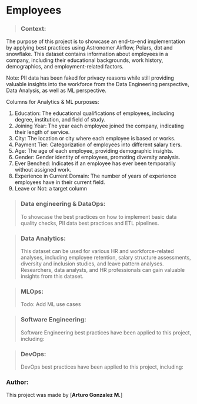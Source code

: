 # Employees #

> ### Context:
The purpose of this project is to showcase an end-to-end implementation by applying best practices using Astronomer Airflow, Polars, dbt and snowflake.
This dataset contains information about employees in a company, including their educational backgrounds, work history, demographics, and employment-related factors. 

Note: PII data has been faked for privacy reasons while still providing valuable insights into the workforce from the Data Engineering perspective, Data Analysis, as well as ML perspective.

Columns for Analytics & ML purposes:

1. Education: The educational qualifications of employees, including degree, institution, and field of study.
2. Joining Year: The year each employee joined the company, indicating their length of service.
3. City: The location or city where each employee is based or works.
4. Payment Tier: Categorization of employees into different salary tiers.
5. Age: The age of each employee, providing demographic insights.
6. Gender: Gender identity of employees, promoting diversity analysis.
7. Ever Benched: Indicates if an employee has ever been temporarily without assigned work.
8. Experience in Current Domain: The number of years of experience employees have in their current field.
9. Leave or Not: a target column

> ### Data engineering & DataOps:
> To showcase the best practices on how to implement basic data quality checks, PII data best practices and ETL pipelines.

> ### Data Analytics:
> This dataset can be used for various HR and workforce-related analyses, including employee retention, salary structure assessments, diversity and inclusion studies, and leave pattern analyses. Researchers, data analysts, and HR professionals can gain valuable insights from this dataset.

> ### MLOps:
> Todo: Add ML use cases

> ### Software Engineering:
> Software Engineering best practices have been applied to this project, including:

> ### DevOps: 
> DevOps best practices have been applied to this project, including:

### Author: ###
This project was made by [**Arturo Gonzalez M.**]
